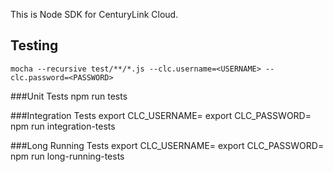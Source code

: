 This is Node SDK for CenturyLink Cloud.

Testing
-------
`mocha --recursive test/**/*.js --clc.username=<USERNAME> --clc.password=<PASSWORD>`

###Unit Tests
npm run tests

###Integration Tests
export CLC_USERNAME=<USERNAME>
export CLC_PASSWORD=<PASSWORD>
npm run integration-tests

###Long Running Tests
export CLC_USERNAME=<USERNAME>
export CLC_PASSWORD=<PASSWORD>
npm run long-running-tests
